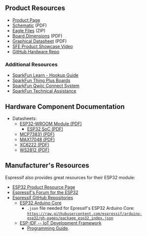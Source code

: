 ## Product Resources
* [Product Page](https://www.sparkfun.com/products/20168)
* [Schematic](./board_files/schematic.pdf) (PDF)
* [Eagle Files](./board_files/eagle_files.zip) (ZIP)
* [Board Dimensions](./board_files/dimensions.pdf) (PDF)
* [Graphical Datasheet](./board_files/graphical_datasheet.pdf) (PDF)
* [SFE Product Showcase Video](https://youtu.be/g2MgO2fjqsw)
* [GitHub Hardware Repo](https://github.com/sparkfun/SparkFun_Thing_Plus_ESP32_WROOM_C)


### Additional Resources
* [SparkFun Learn - Hookup Guide](https://learn.sparkfun.com/tutorials/2353)
* [SparkFun Thing Plus Boards](https://www.sparkfun.com/thing_plus)
* [SparkFun Qwiic Connect System](https://www.sparkfun.com/qwiic)
* [SparkFun Technical Assistance](https://www.sparkfun.com/technical_assistance)

## Hardware Component Documentation
* Datasheets:
    * [ESP32-WROOM Module (PDF)](./component_datasheets/esp32-wroom-32e_datasheet_en.pdf)
        * [ESP32 SoC (PDF)](./component_datasheets/esp32_soc_datasheet_en.pdf)
    * [MCP73831 (PDF)](./component_datasheets/MCP73831.pdf)
    * [MAX17048 (PDF)](./component_datasheets/MAX17048.pdf)
    * [XC6222 (PDF)](./component_datasheets/XC6222.pdf)
    * [WS2812 (PDF)](./component_datasheets/WS2812C-2020.pdf)


## Manufacturer's Resources
Espressif also provides great resources for their ESP32 module: 

* [ESP32 Product Resource Page](http://espressif.com/en/products/hardware/esp32/resources)
* [Espressif's Forum for the ESP32](http://esp32.com/)
* [Espressif GitHub Repositories](https://github.com/espressif)
    * [ESP32 Arduino Core](https://github.com/espressif/arduino-esp32)
         * `.json` file needed for Epressif's ESP32 Arduino Core:<br>
        [`https://raw.githubusercontent.com/espressif/arduino-esp32/gh-pages/package_esp32_index.json`](https://raw.githubusercontent.com/espressif/arduino-esp32/gh-pages/package_esp32_index.json)
    * [ESP-IDF -- IoT Development Framework](https://github.com/espressif/esp-idf)
        * [Programming Guide](http://esp-idf.readthedocs.io/en/latest/).